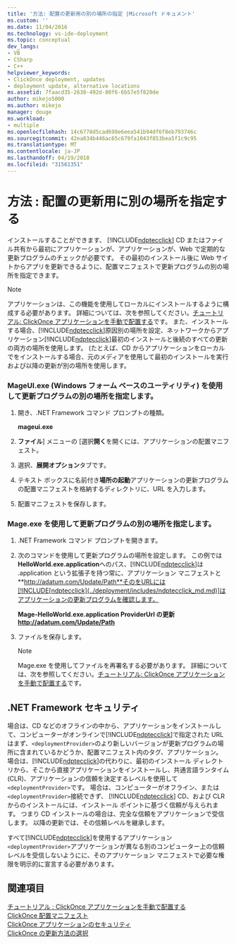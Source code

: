 ```yaml
---
title: '方法: 配置の更新用の別の場所の指定 |Microsoft ドキュメント'
ms.custom: ''
ms.date: 11/04/2016
ms.technology: vs-ide-deployment
ms.topic: conceptual
dev_langs:
- VB
- CSharp
- C++
helpviewer_keywords:
- ClickOnce deployment, updates
- deployment update, alternative locations
ms.assetid: 7faacd35-2638-492d-80f6-6b57e5f820de
author: mikejo5000
ms.author: mikejo
manager: douge
ms.workload:
- multiple
ms.openlocfilehash: 14c6778d5cad698e6eea541b94df6f8eb793746c
ms.sourcegitcommit: 42ea834b446ac65c679fa1043f853bea5f1c9c95
ms.translationtype: MT
ms.contentlocale: ja-JP
ms.lasthandoff: 04/19/2018
ms.locfileid: "31561351"
---
```

# <a name="how-to-specify-an-alternate-location-for-deployment-updates"></a>方法 : 配置の更新用に別の場所を指定する
インストールすることができます、 [!INCLUDE[ndptecclick](../deployment/includes/ndptecclick_md.md)] CD またはファイル共有から最初にアプリケーションが、アプリケーションが、Web で定期的な更新プログラムのチェックが必要です。 その最初のインストール後に Web サイトからアプリを更新できるように、配置マニフェストで更新プログラムの別の場所を指定できます。  
  
> [!NOTE]
>  アプリケーションは、この機能を使用してローカルにインストールするように構成する必要があります。 詳細については、次を参照してください。[チュートリアル: ClickOnce アプリケーションを手動で配置する](../deployment/walkthrough-manually-deploying-a-clickonce-application.md)です。 また、インストールする場合、[!INCLUDE[ndptecclick](../deployment/includes/ndptecclick_md.md)]原因別の場所を設定、ネットワークからアプリケーション[!INCLUDE[ndptecclick](../deployment/includes/ndptecclick_md.md)]最初のインストールと後続のすべての更新の両方の場所を使用します。 (たとえば、CD からアプリケーションをローカルでをインストールする場合、元のメディアを使用して最初のインストールを実行および以降の更新が別の場所を使用します。  
  
### <a name="specifying-an-alternate-location-for-updates-by-using-mageuiexe-windows-forms-based-utility"></a>MageUI.exe (Windows フォーム ベースのユーティリティ) を使用して更新プログラムの別の場所を指定します。  
  
1.  開き、.NET Framework コマンド プロンプトの種類。  
  
     **mageui.exe**  
  
2.  **ファイル**] メニューの [選択**開く**を開くには、アプリケーションの配置マニフェスト。  
  
3.  選択、**展開オプション**タブです。  
  
4.  テキスト ボックスに名前付き**場所の起動**アプリケーションの更新プログラムの配置マニフェストを格納するディレクトリに、URL を入力します。  
  
5.  配置マニフェストを保存します。  
  
### <a name="specifying-an-alternate-location-for-updates-by-using-mageexe"></a>Mage.exe を使用して更新プログラムの別の場所を指定します。  
  
1.  .NET Framework コマンド プロンプトを開きます。  
  
2.  次のコマンドを使用して更新プログラムの場所を設定します。 この例では**HelloWorld.exe.application**へのパス、[!INCLUDE[ndptecclick](../deployment/includes/ndptecclick_md.md)]は .application という拡張子を持つ常に、アプリケーション マニフェストと**http://adatum.com/Update/Path**そのをURLには[!INCLUDE[ndptecclick](../deployment/includes/ndptecclick_md.md)]はアプリケーションの更新プログラムを確認します。  
  
     **Mage-HelloWorld.exe.application ProviderUrl の更新 http://adatum.com/Update/Path**  
  
3.  ファイルを保存します。  
  
    > [!NOTE]
    >  Mage.exe を使用してファイルを再署名する必要があります。 詳細については、次を参照してください。[チュートリアル: ClickOnce アプリケーションを手動で配置する](../deployment/walkthrough-manually-deploying-a-clickonce-application.md)です。  
  
## <a name="net-framework-security"></a>.NET Framework セキュリティ  
 場合は、CD などのオフラインの中から、アプリケーションをインストールして、コンピューターがオンラインで[!INCLUDE[ndptecclick](../deployment/includes/ndptecclick_md.md)]で指定された URL はまず、`<deploymentProvider>`のより新しいバージョンが更新プログラムの場所に含まれているかどうか、配置マニフェスト内のタグ、アプリケーション。 場合は、[!INCLUDE[ndptecclick](../deployment/includes/ndptecclick_md.md)]の代わりに、最初のインストール ディレクトリから、そこから直接アプリケーションをインストールし、共通言語ランタイム (CLR)、アプリケーションの信頼を決定するレベルを使用して`<deploymentProvider>`です。 場合は、コンピューターがオフライン、または`<deploymentProvider>`接続できず、 [!INCLUDE[ndptecclick](../deployment/includes/ndptecclick_md.md)] CD、および CLR からのインストールには、インストール ポイントに基づく信頼が与えられます。 つまり CD インストールの場合は、完全な信頼をアプリケーションで受信します。 以降の更新では、その信頼レベルを継承します。  
  
 すべて[!INCLUDE[ndptecclick](../deployment/includes/ndptecclick_md.md)]を使用するアプリケーション`<deploymentProvider>`アプリケーションが異なる別のコンピューター上の信頼レベルを受信しないようにに、そのアプリケーション マニフェストで必要な権限を明示的に宣言する必要があります。  
  
## <a name="see-also"></a>関連項目  
 [チュートリアル : ClickOnce アプリケーションを手動で配置する](../deployment/walkthrough-manually-deploying-a-clickonce-application.md)   
 [ClickOnce 配置マニフェスト](../deployment/clickonce-deployment-manifest.md)   
 [ClickOnce アプリケーションのセキュリティ](../deployment/securing-clickonce-applications.md)   
 [ClickOnce の更新方法の選択](../deployment/choosing-a-clickonce-update-strategy.md)